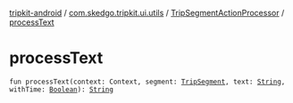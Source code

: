 [tripkit-android](../../index.md) / [com.skedgo.tripkit.ui.utils](../index.md) / [TripSegmentActionProcessor](index.md) / [processText](./process-text.md)

# processText

`fun processText(context: Context, segment: `[`TripSegment`](../../skedgo.tripkit.routing/-trip-segment/index.md)`, text: `[`String`](https://kotlinlang.org/api/latest/jvm/stdlib/kotlin/-string/index.html)`, withTime: `[`Boolean`](https://kotlinlang.org/api/latest/jvm/stdlib/kotlin/-boolean/index.html)`): `[`String`](https://kotlinlang.org/api/latest/jvm/stdlib/kotlin/-string/index.html)